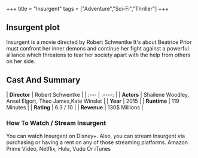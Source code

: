 +++
title = "Insurgent"
tags = ["Adventure","Sci-Fi","Thriller"]
+++
## Insurgent plot
Insurgent is a movie directed by Robert Schwentke It's about Beatrice Prior must confront her inner demons and continue her fight against a powerful alliance which threatens to tear her society apart with the help from others on her side.
## Cast And Summary
| **Director**      | Robert Schwentke |
    | :---        |    :----:   |
    |  **Actors** | Shailene Woodley, Ansel Elgort, Theo James,Kate Winslet |
    | **Year**   | 2015    |
    |  **Runtime** | 119 Minutes |
    |  **Rating** | 6.3 / 10 | 
    |  **Revenue** | 130$ Millions |
### How To Watch / Stream Insurgent
You can watch Insurgent on Disney+.
Also, you can stream Insurgent via purchasing or having a rent on any of those streaming platforms.
Amazon Prime Video, Netflix, Hulu, Vudu Or iTunes